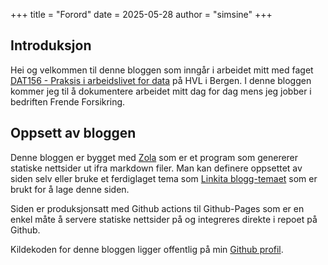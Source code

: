 +++
title = "Forord"
date = 2025-05-28
author = "simsine"
+++

## Introduksjon
Hei og velkommen til denne bloggen som inngår i arbeidet mitt med faget [DAT156 - Praksis i arbeidslivet for data](https://www.hvl.no/studier/studieprogram/emne/dat156/) på HVL i Bergen.
I denne bloggen kommer jeg til å dokumentere arbeidet mitt dag for dag mens jeg jobber i bedriften Frende Forsikring.

## Oppsett av bloggen
Denne bloggen er bygget med [Zola](https://getzola.org/) som er et program som genererer statiske nettsider ut ifra markdown filer. 
Man kan definere oppsettet av siden selv eller bruke et ferdiglaget tema som [Linkita blogg-temaet](https://www.getzola.org/themes/linkita/) som er brukt for å lage denne siden.

Siden er produksjonsatt med Github actions til Github-Pages som er en enkel måte å servere statiske nettsider på og integreres direkte i repoet på Github.

Kildekoden for denne bloggen ligger offentlig på min [Github profil](https://github.com/simsine/dat156).
